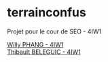 # terrainconfus
Projet pour le cour de SEO - 4IW1

[Willy PHANG - 4IW1](https://github.com/PHANGWilly)\
[Thibault BELEGUIC - 4IW1](https://github.com/Beleguic)
